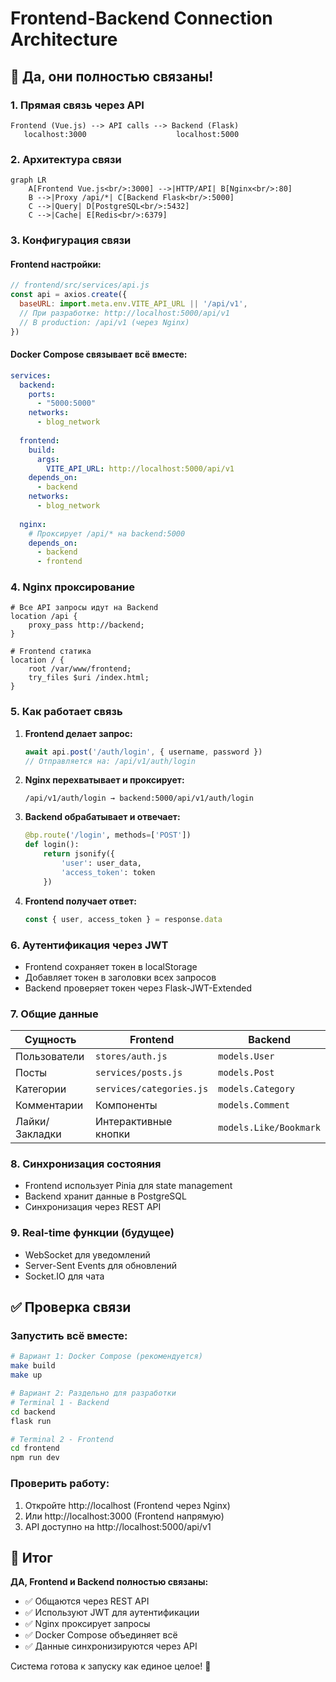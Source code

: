 # Frontend-Backend Connection Architecture

## 🔗 Да, они полностью связаны!

### 1. **Прямая связь через API**
```
Frontend (Vue.js) --> API calls --> Backend (Flask)
   localhost:3000                    localhost:5000
```

### 2. **Архитектура связи**

```mermaid
graph LR
    A[Frontend Vue.js<br/>:3000] -->|HTTP/API| B[Nginx<br/>:80]
    B -->|Proxy /api/*| C[Backend Flask<br/>:5000]
    C -->|Query| D[PostgreSQL<br/>:5432]
    C -->|Cache| E[Redis<br/>:6379]
```

### 3. **Конфигурация связи**

#### Frontend настройки:
```javascript
// frontend/src/services/api.js
const api = axios.create({
  baseURL: import.meta.env.VITE_API_URL || '/api/v1',
  // При разработке: http://localhost:5000/api/v1
  // В production: /api/v1 (через Nginx)
})
```

#### Docker Compose связывает всё вместе:
```yaml
services:
  backend:
    ports:
      - "5000:5000"
    networks:
      - blog_network
      
  frontend:
    build:
      args:
        VITE_API_URL: http://localhost:5000/api/v1
    depends_on:
      - backend
    networks:
      - blog_network
      
  nginx:
    # Проксирует /api/* на backend:5000
    depends_on:
      - backend
      - frontend
```

### 4. **Nginx проксирование**
```nginx
# Все API запросы идут на Backend
location /api {
    proxy_pass http://backend;
}

# Frontend статика
location / {
    root /var/www/frontend;
    try_files $uri /index.html;
}
```

### 5. **Как работает связь**

1. **Frontend делает запрос:**
   ```javascript
   await api.post('/auth/login', { username, password })
   // Отправляется на: /api/v1/auth/login
   ```

2. **Nginx перехватывает и проксирует:**
   ```
   /api/v1/auth/login → backend:5000/api/v1/auth/login
   ```

3. **Backend обрабатывает и отвечает:**
   ```python
   @bp.route('/login', methods=['POST'])
   def login():
       return jsonify({
           'user': user_data,
           'access_token': token
       })
   ```

4. **Frontend получает ответ:**
   ```javascript
   const { user, access_token } = response.data
   ```

### 6. **Аутентификация через JWT**
- Frontend сохраняет токен в localStorage
- Добавляет токен в заголовки всех запросов
- Backend проверяет токен через Flask-JWT-Extended

### 7. **Общие данные**

| Сущность | Frontend | Backend |
|----------|----------|---------|
| Пользователи | `stores/auth.js` | `models.User` |
| Посты | `services/posts.js` | `models.Post` |
| Категории | `services/categories.js` | `models.Category` |
| Комментарии | Компоненты | `models.Comment` |
| Лайки/Закладки | Интерактивные кнопки | `models.Like/Bookmark` |

### 8. **Синхронизация состояния**
- Frontend использует Pinia для state management
- Backend хранит данные в PostgreSQL
- Синхронизация через REST API

### 9. **Real-time функции (будущее)**
- WebSocket для уведомлений
- Server-Sent Events для обновлений
- Socket.IO для чата

## ✅ Проверка связи

### Запустить всё вместе:
```bash
# Вариант 1: Docker Compose (рекомендуется)
make build
make up

# Вариант 2: Раздельно для разработки
# Terminal 1 - Backend
cd backend
flask run

# Terminal 2 - Frontend
cd frontend
npm run dev
```

### Проверить работу:
1. Откройте http://localhost (Frontend через Nginx)
2. Или http://localhost:3000 (Frontend напрямую)
3. API доступно на http://localhost:5000/api/v1

## 🎯 Итог

**ДА, Frontend и Backend полностью связаны:**
- ✅ Общаются через REST API
- ✅ Используют JWT для аутентификации
- ✅ Nginx проксирует запросы
- ✅ Docker Compose объединяет всё
- ✅ Данные синхронизируются через API

Система готова к запуску как единое целое! 🚀